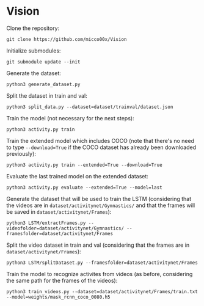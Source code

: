 # Vision

Clone the repository:
~~~~
git clone https://github.com/micco00x/Vision
~~~~

Initialize submodules:
~~~~
git submodule update --init
~~~~

Generate the dataset:
~~~~
python3 generate_dataset.py
~~~~

Split the dataset in train and val:
~~~~
python3 split_data.py --dataset=dataset/trainval/dataset.json
~~~~

Train the model (not necessary for the next steps):
~~~~
python3 activity.py train
~~~~

Train the extended model which includes COCO (note that there's no need to type
`--download=True` if the COCO dataset has already been downloaded previously):
~~~~
python3 activity.py train --extended=True --download=True
~~~~

Evaluate the last trained model on the extended dataset:
~~~~
python3 activity.py evaluate --extended=True --model=last
~~~~

Generate the dataset that will be used to train the LSTM (considering
that the videos are in `dataset/activitynet/Gymnastics/` and that the
frames will be saved in `dataset/activitynet/Frames`):
~~~~
python3 LSTM/extractFrames.py --videofolder=dataset/activitynet/Gymnastics/ --framesfolder=dataset/activitynet/Frames
~~~~

Split the video dataset in train and val (considering that the frames are
in `dataset/activitynet/Frames`):
~~~~
python3 LSTM/splitDataset.py --framesfolder=dataset/activitynet/Frames
~~~~

Train the model to recognize activites from videos (as before, considering
the same path for the frames of the videos):
~~~~
python3 train_videos.py --dataset=dataset/activitynet/Frames/train.txt --model=weights/mask_rcnn_coco_0080.h5
~~~~

